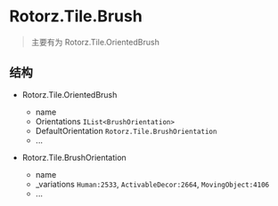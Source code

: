 ﻿# Rotorz.Tile.Brush

> 主要有为 Rotorz.Tile.OrientedBrush

## 结构

- Rotorz.Tile.OrientedBrush
  * name 
  * Orientations `IList<BrushOrientation>`
  * DefaultOrientation `Rotorz.Tile.BrushOrientation`
  * ...

- Rotorz.Tile.BrushOrientation
  * name 
  * _variations `Human:2533`, `ActivableDecor:2664`, `MovingObject:4106`
  * ...